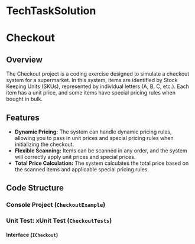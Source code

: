 # TechTaskSolution
# Checkout 

## Overview

The Checkout project is a coding exercise designed to simulate a checkout system for a supermarket. In this system, items are identified by Stock Keeping Units (SKUs), represented by individual letters (A, B, C, etc.). Each item has a unit price, and some items have special pricing rules when bought in bulk.

## Features

- **Dynamic Pricing:** The system can handle dynamic pricing rules, allowing you to pass in unit prices and special pricing rules when initializing the checkout.
- **Flexible Scanning:** Items can be scanned in any order, and the system will correctly apply unit prices and special prices.
- **Total Price Calculation:** The system calculates the total price based on the scanned items and applicable special pricing rules.

## Code Structure

### Console Project (`CheckoutExample`)

### Unit Test: xUnit Test (`CheckoutTests`)

#### Interface (`ICheckout`)


